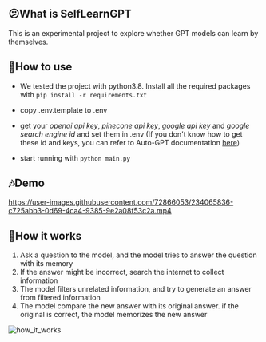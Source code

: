 ## 😕What is SelfLearnGPT

This is an experimental project to explore whether GPT models can learn by themselves.

## 🧰How to use

+ We tested the project with python3.8. Install all the required packages with `pip install -r requirements.txt`

+ copy .env.template to .env
+ get your *openai api key*, *pinecone api key*, *google api key* and *google search engine id* and set them in .env (If you don't know how to get these id and keys, you can refer to Auto-GPT documentation [here](https://significant-gravitas.github.io/Auto-GPT/configuration/search/)) 
+ start running with `python main.py`

## 🎶Demo

https://user-images.githubusercontent.com/72866053/234065836-c725abb3-0d69-4ca4-9385-9e2a08f53c2a.mp4

## 📖How it works

1. Ask a question to the model, and the model tries to answer the question with its memory
2. If the answer might be incorrect, search the internet to collect information
3. The model filters unrelated information, and try to generate an answer from filtered information
4. The model compare the new answer with its original answer. if the original is correct, the model memorizes the new answer

![how_it_works](https://user-images.githubusercontent.com/72866053/234168105-97f9cdb1-78c4-4b25-b02b-009966782d57.png)
